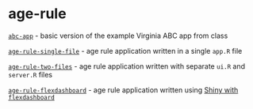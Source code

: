 # age-rule

[`abc-app`](abc-app/) - basic version of the example Virginia ABC app from class

[`age-rule-single-file`](abc-rule-single-file/) - age rule application written in a single `app.R` file

[`age-rule-two-files`](abc-rule-two-files/) - age rule application written with separate `ui.R` and `server.R` files

[`age-rule-flexdashboard`](abc-rule-flexdashboard/) - age rule application written using [Shiny with `flexdashboard`](https://rmarkdown.rstudio.com/flexdashboard/shiny.html)
